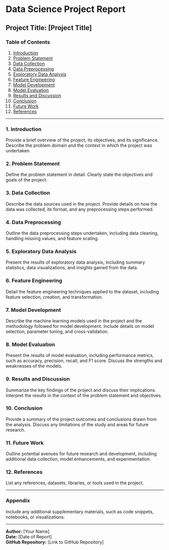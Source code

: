 # Data Science Project Report

## Project Title: [Project Title]

### Table of Contents
1. [Introduction](#introduction)
2. [Problem Statement](#problem-statement)
3. [Data Collection](#data-collection)
4. [Data Preprocessing](#data-preprocessing)
5. [Exploratory Data Analysis](#exploratory-data-analysis)
6. [Feature Engineering](#feature-engineering)
7. [Model Development](#model-development)
8. [Model Evaluation](#model-evaluation)
9. [Results and Discussion](#results-and-discussion)
10. [Conclusion](#conclusion)
11. [Future Work](#future-work)
12. [References](#references)

---

### 1. Introduction <a name="introduction"></a>
Provide a brief overview of the project, its objectives, and its significance. Describe the problem domain and the context in which the project was undertaken.

### 2. Problem Statement <a name="problem-statement"></a>
Define the problem statement in detail. Clearly state the objectives and goals of the project.

### 3. Data Collection <a name="data-collection"></a>
Describe the data sources used in the project. Provide details on how the data was collected, its format, and any preprocessing steps performed.

### 4. Data Preprocessing <a name="data-preprocessing"></a>
Outline the data preprocessing steps undertaken, including data cleaning, handling missing values, and feature scaling.

### 5. Exploratory Data Analysis <a name="exploratory-data-analysis"></a>
Present the results of exploratory data analysis, including summary statistics, data visualizations, and insights gained from the data.

### 6. Feature Engineering <a name="feature-engineering"></a>
Detail the feature engineering techniques applied to the dataset, including feature selection, creation, and transformation.

### 7. Model Development <a name="model-development"></a>
Describe the machine learning models used in the project and the methodology followed for model development. Include details on model selection, parameter tuning, and cross-validation.

### 8. Model Evaluation <a name="model-evaluation"></a>
Present the results of model evaluation, including performance metrics, such as accuracy, precision, recall, and F1 score. Discuss the strengths and weaknesses of the models.

### 9. Results and Discussion <a name="results-and-discussion"></a>
Summarize the key findings of the project and discuss their implications. Interpret the results in the context of the problem statement and objectives.

### 10. Conclusion <a name="conclusion"></a>
Provide a summary of the project outcomes and conclusions drawn from the analysis. Discuss any limitations of the study and areas for future research.

### 11. Future Work <a name="future-work"></a>
Outline potential avenues for future research and development, including additional data collection, model enhancements, and experimentation.

### 12. References <a name="references"></a>
List any references, datasets, libraries, or tools used in the project.

---

### Appendix
Include any additional supplementary materials, such as code snippets, notebooks, or visualizations.

---

**Author:** [Your Name]  
**Date:** [Date of Report]  
**GitHub Repository:** [Link to GitHub Repository]  